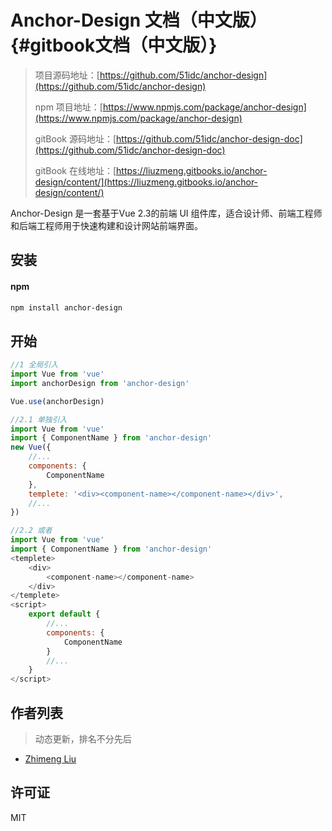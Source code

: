 # Anchor-Design 文档（中文版） {#gitbook文档（中文版）}

> 项目源码地址：[https://github.com/51idc/anchor-design](https://github.com/51idc/anchor-design)
>
> npm 项目地址：[https://www.npmjs.com/package/anchor-design](https://www.npmjs.com/package/anchor-design)
>
> gitBook 源码地址：[https://github.com/51idc/anchor-design-doc](https://github.com/51idc/anchor-design-doc)
>
> gitBook 在线地址：[https://liuzmeng.gitbooks.io/anchor-design/content/](https://liuzmeng.gitbooks.io/anchor-design/content/)

Anchor-Design 是一套基于Vue 2.3的前端 UI 组件库，适合设计师、前端工程师和后端工程师用于快速构建和设计网站前端界面。

## 安装

#### npm

```bash
npm install anchor-design
```

## 开始

```javascript
//1 全局引入
import Vue from 'vue'
import anchorDesign from 'anchor-design'

Vue.use(anchorDesign)

//2.1 单独引入
import Vue from 'vue'
import { ComponentName } from 'anchor-design'
new Vue({
    //...
    components: {
        ComponentName
    },
    templete: '<div><component-name></component-name></div>',
    //...
})

//2.2 或者
import Vue from 'vue'
import { ComponentName } from 'anchor-design'
<templete>
    <div>
        <component-name></component-name>
    </div>
</templete>
<script>
    export default {
        //...
        components: {
            ComponentName
        }
        //...
    }
</script>
```

## 作者列表

> 动态更新，排名不分先后

* [Zhimeng Liu](https://github.com/liuzmeng)

## 许可证

MIT

